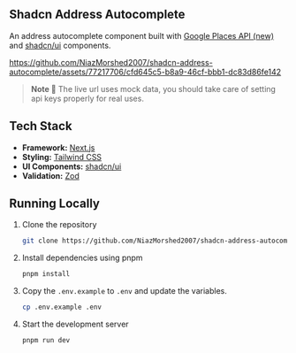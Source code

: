 ## Shadcn Address Autocomplete

An address autocomplete component built with [Google Places API (new)](https://developers.google.com/maps/documentation/places/web-service/op-overview) and [shadcn/ui](https://ui.shadcn.com/) components.

https://github.com/NiazMorshed2007/shadcn-address-autocomplete/assets/77217706/cfd645c5-b8a9-46cf-bbb1-dc83d86fe142

> **Note 📝**
> The live url uses mock data, you should take care of setting api keys properly for real uses.
>

## Tech Stack

- **Framework:** [Next.js](https://nextjs.org)
- **Styling:** [Tailwind CSS](https://tailwindcss.com)
- **UI Components:** [shadcn/ui](https://ui.shadcn.com)
- **Validation:** [Zod](https://zod.dev)

## Running Locally

1. Clone the repository

   ```bash
   git clone https://github.com/NiazMorshed2007/shadcn-address-autocomplete
   ```

2. Install dependencies using pnpm

   ```bash
   pnpm install
   ```

3. Copy the `.env.example` to `.env` and update the variables.

   ```bash
   cp .env.example .env
   ```

4. Start the development server

   ```bash
   pnpm run dev
   ```
